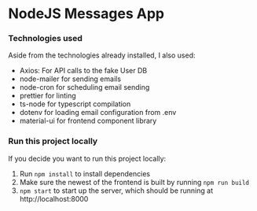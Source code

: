 # NodeJS Messages App

### Technologies used

Aside from the technologies already installed, I also used:

- Axios: For API calls to the fake User DB
- node-mailer for sending emails
- node-cron for scheduling email sending
- prettier for linting
- ts-node for typescript compilation
- dotenv for loading email configuration from .env
- material-ui for frontend component library

### Run this project locally

If you decide you want to run this project locally:

1. Run `npm install` to install dependencies
2. Make sure the newest of the frontend is built by running `npm run build`
3. `npm start` to start up the server, which should be running at http://localhost:8000
